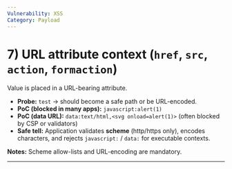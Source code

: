 ```yaml
---
Vulnerability: XSS
Category: Payload
---
```

# 7) **URL attribute** context (`href`, `src`, `action`, `formaction`)

Value is placed in a URL-bearing attribute.

- **Probe:** `test` → should become a safe path or be URL-encoded.
- **PoC (blocked in many apps):** `javascript:alert(1)`
- **PoC (data URL):** `data:text/html,<svg onload=alert(1)>` (often blocked by CSP or validators)
- **Safe tell:** Application validates **scheme** (http/https only), encodes characters, and rejects `javascript:` / `data:` for executable contexts.

**Notes:** Scheme allow-lists and URL-encoding are mandatory.

---
